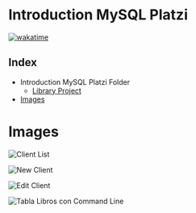 # Introduction MySQL Platzi

<a href="https://wakatime.com/@bartoligerman497">
  <img 
    src="https://wakatime.com/badge/user/007a853f-0752-4493-a031-cf70b329845c/project/a4082edd-08b4-488e-b92c-252e88e8d95b.svg"
    alt="wakatime"
  >
</a>

## Index

- Introduction MySQL Platzi Folder
  - [Library Project](https://github.com/bartoligerman497/Introduction-MySQL-Platzi/tree/main/Library)
- [Images](#images)

# Images

![Client List](https://user-images.githubusercontent.com/53313625/185172850-3d2a34d9-f647-4868-a5df-b3d8fc42ee8b.png)

![New Client](https://user-images.githubusercontent.com/53313625/185175967-c128cacd-f410-4aba-ad9d-c8c6f09c749f.png)

![Edit Client](https://user-images.githubusercontent.com/53313625/185175837-f4283c73-2b34-4a06-9027-5453d6819b55.png)

![Tabla Libros con Command Line](https://user-images.githubusercontent.com/53313625/179322557-0a71c2da-b9af-4ceb-b5fd-4ebe02d98231.png)

